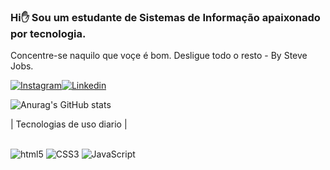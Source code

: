 ### Hi✋ Sou um estudante de Sistemas de Informação apaixonado por tecnologia. 
  Concentre-se naquilo que voçe é bom. Desligue todo o resto - By Steve Jobs. 

[![Instagram](https://img.shields.io/badge/Instagram-E4405F?style=for-the-badge&logo=instagram&logoColor=white)](https://www.instagram.com/_umpereira_?igsh=dDYzaGh3b3B6dms4&utm_source=qr)[![Linkedin](https://img.shields.io/badge/LinkedIn-0077B5?style=for-the-badge&logo=linkedin&logoColor=white)](www.linkedin.com/in/rafael-pereira-b4195a219)


![Anurag's GitHub stats](https://github-readme-stats.vercel.app/api?username=DevRafa&show_icons=true&theme=dracula)

| Tecnologias de uso diario |
<div style="display: inline_block"><br/>
    <img aling="center" alt="html5" src="https://img.shields.io/badge/HTML5-E34F26?style=for-the-badge&logo=html5&logoColor=white" />
    <img aling="center" alt="CSS3" src="https://img.shields.io/badge/CSS3-1572B6?style=for-the-badge&logo=css3&logoColor=white" />
    <img aling="center" alt="JavaScript" src="https://img.shields.io/badge/JavaScript-323330?style=for-the-badge&logo=javascript&logoColor=F7DF1E" />

</div> 
